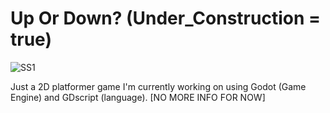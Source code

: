 # Up Or Down? (Under_Construction = true)

![SS1](https://drive.google.com/uc?export=view&id=1282JDPkcAcq2g_5vLzTZN1DnPYO7Tu12)

Just a 2D platformer game I'm currently working on using Godot (Game Engine) and GDscript (language). [NO MORE INFO FOR NOW]

